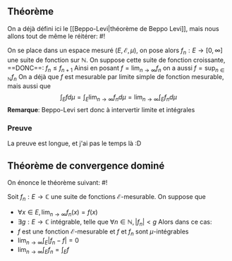 ## Théorème
On a déjà défini ici le [[Beppo-Levi|théorème de Beppo Levi]], mais nous allons tout de même le réitérer: #!

On se place dans un espace mesuré $(E, \mathcal E, \mu)$, on pose alors $f_{n}: E \to [0, \infty]$ une suite de fonction sur $\mathbb{N}$. On suppose cette suite de fonction croissante, ==DONC==: $f_{n} \leq f_{n+1}$
Ainsi en posant $f = \lim_{ n \to \infty } f_{n}$ on a aussi $f = \sup_{n \in \mathbb{N}} f_{n}$
On a déjà que $f$ est mesurable par limite simple de fonction mesurable, mais aussi que $$
\int_{E}fd\mu = \int_{E}\lim_{ n \to \infty } f_{n}d\mu=\lim_{ n \to \infty } \int_{E} f_{n}d\mu
$$
**Remarque**: Beppo-Levi sert donc à intervertir limite et intégrales
<!--ID: 1732221918033-->



### Preuve
La preuve est longue, et j'ai pas le temps là :D


## Théorème de convergence dominé
On énonce le théorème suivant: #!

Soit $f_{n}: E \to \mathbb{C}$ une suite de fonctions $\mathcal E$-mesurable. On suppose que
- $\forall x \in E, \lim_{ n \to \infty }f_{n}(x)=f(x)$
- $\exists g:E \to \mathbb{C}$ intégrable, telle que $\forall n \in \mathbb{N}, |f_{n}| < g$
Alors dans ce cas:
- $f$ est une fonction $\mathcal E$-mesurable et $f$ et $f_{n}$ sont $\mu$-intégrables
- $\lim_{ n \to \infty }\int_{E}|f_{n}-f| =0$
- $\lim_{ n \to \infty }\int_{E}f_{n}=\int_{E}f$
<!--ID: 1732221918034-->



